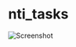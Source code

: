 # nti_tasks
![Screenshot](https://github.com/[AhmedRefaatA]/[nti_tasks]/blob/images/image.png?raw=true)
